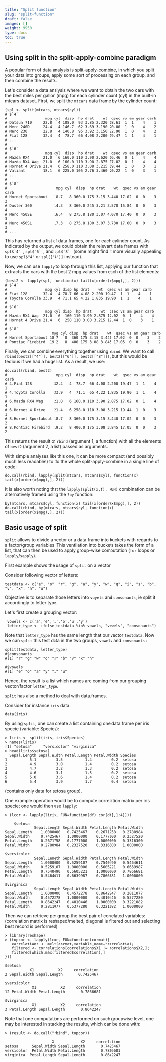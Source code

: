 ```yaml
---
title: "Split function"
slug: "split-function"
draft: false
images: []
weight: 9950
type: docs
toc: true
---
```


## Using split in the split-apply-combine paradigm
A popular form of data analysis is [split-apply-combine][1], in which you split your data into groups, apply some sort of processing on each group, and then combine the results.

Let's consider a data analysis where we want to obtain the two cars with the best miles per gallon (mpg) for each cylinder count (cyl) in the built-in mtcars dataset. First, we split the `mtcars` data frame by the cylinder count:

    (spl <- split(mtcars, mtcars$cyl))
    # $`4`
    #                 mpg cyl  disp  hp drat    wt  qsec vs am gear carb
    # Datsun 710     22.8   4 108.0  93 3.85 2.320 18.61  1  1    4    1
    # Merc 240D      24.4   4 146.7  62 3.69 3.190 20.00  1  0    4    2
    # Merc 230       22.8   4 140.8  95 3.92 3.150 22.90  1  0    4    2
    # Fiat 128       32.4   4  78.7  66 4.08 2.200 19.47  1  1    4    1
    # ...
    # 
    # $`6`
    #                 mpg cyl  disp  hp drat    wt  qsec vs am gear carb
    # Mazda RX4      21.0   6 160.0 110 3.90 2.620 16.46  0  1    4    4
    # Mazda RX4 Wag  21.0   6 160.0 110 3.90 2.875 17.02  0  1    4    4
    # Hornet 4 Drive 21.4   6 258.0 110 3.08 3.215 19.44  1  0    3    1
    # Valiant        18.1   6 225.0 105 2.76 3.460 20.22  1  0    3    1
    # ...
    # 
    # $`8`
    #                      mpg cyl  disp  hp drat    wt  qsec vs am gear carb
    # Hornet Sportabout   18.7   8 360.0 175 3.15 3.440 17.02  0  0    3    2
    # Duster 360          14.3   8 360.0 245 3.21 3.570 15.84  0  0    3    4
    # Merc 450SE          16.4   8 275.8 180 3.07 4.070 17.40  0  0    3    3
    # Merc 450SL          17.3   8 275.8 180 3.07 3.730 17.60  0  0    3    3
    # ...

This has returned a list of data frames, one for each cylinder count. As indicated by the output, we could obtain the relevant data frames with ``spl$`4` ``, ``spl$`6` ``, and ``spl$`8` `` (some might find it more visually appealing to use `spl$"4"` or `spl[["4"]]` instead).

Now, we can use `lapply` to loop through this list, applying our function that extracts the cars with the best 2 mpg values from each of the list elements:

    (best2 <- lapply(spl, function(x) tail(x[order(x$mpg),], 2)))
    # $`4`
    #                 mpg cyl disp hp drat    wt  qsec vs am gear carb
    # Fiat 128       32.4   4 78.7 66 4.08 2.200 19.47  1  1    4    1
    # Toyota Corolla 33.9   4 71.1 65 4.22 1.835 19.90  1  1    4    1
    # 
    # $`6`
    #                 mpg cyl disp  hp drat    wt  qsec vs am gear carb
    # Mazda RX4 Wag  21.0   6  160 110 3.90 2.875 17.02  0  1    4    4
    # Hornet 4 Drive 21.4   6  258 110 3.08 3.215 19.44  1  0    3    1
    # 
    # $`8`
    #                    mpg cyl disp  hp drat    wt  qsec vs am gear carb
    # Hornet Sportabout 18.7   8  360 175 3.15 3.440 17.02  0  0    3    2
    # Pontiac Firebird  19.2   8  400 175 3.08 3.845 17.05  0  0    3    2

Finally, we can combine everything together using `rbind`. We want to call `rbind(best2[["4"]], best2[["6"]], best2[["8"]])`, but this would be tedious if we had a huge list. As a result, we use:

    do.call(rbind, best2)
    #                      mpg cyl  disp  hp drat    wt  qsec vs am gear carb
    # 4.Fiat 128          32.4   4  78.7  66 4.08 2.200 19.47  1  1    4    1
    # 4.Toyota Corolla    33.9   4  71.1  65 4.22 1.835 19.90  1  1    4    1
    # 6.Mazda RX4 Wag     21.0   6 160.0 110 3.90 2.875 17.02  0  1    4    4
    # 6.Hornet 4 Drive    21.4   6 258.0 110 3.08 3.215 19.44  1  0    3    1
    # 8.Hornet Sportabout 18.7   8 360.0 175 3.15 3.440 17.02  0  0    3    2
    # 8.Pontiac Firebird  19.2   8 400.0 175 3.08 3.845 17.05  0  0    3    2

This returns the result of `rbind` (argument 1, a function) with all the elements of `best2` (argument 2, a list) passed as arguments.

With simple analyses like this one, it can be more compact (and possibly much less readable!) to do the whole split-apply-combine in a single line of code:

    do.call(rbind, lapply(split(mtcars, mtcars$cyl), function(x) tail(x[order(x$mpg),], 2)))

It is also worth noting that the `lapply(split(x,f), FUN)` combination can be  alternatively framed using the `?by` function:

    by(mtcars, mtcars$cyl, function(x) tail(x[order(x$mpg),], 2))
    do.call(rbind, by(mtcars, mtcars$cyl, function(x) tail(x[order(x$mpg),], 2)))



  [1]: https://www.jstatsoft.org/article/view/v040i01/v40i01.pdf

## Basic usage of split
`split` allows to divide a vector or a data.frame into buckets with regards to a factor/group variables. This ventilation into buckets takes the form of a list, that can then be used to apply group-wise computation (`for` loops or `lapply`/`sapply`).

First example shows the usage of `split` on a vector:

Consider following vector of letters:

    testdata <- c("e", "o", "r", "g", "a", "y", "w", "q", "i", "s", "b", "v", "x", "h", "u")

Objective is to separate those letters into `voyels` and `consonants`, ie split it accordingly to letter type.

Let's first create a grouping vector:

     vowels <- c('a','e','i','o','u','y')
     letter_type <- ifelse(testdata %in% vowels, "vowels", "consonants") 

Note that `letter_type` has the same length that our vector `testdata`. 
Now we can `split` this test data in the two groups, `vowels` and `consonants` :

    split(testdata, letter_type)
    #$consonants
    #[1] "r" "g" "w" "q" "s" "b" "v" "x" "h"
    
    #$vowels
    #[1] "e" "o" "a" "y" "i" "u"

Hence, the result is a list which names are coming from our grouping vector/factor `letter_type`.

`split` has also a method to deal with data.frames.

Consider for instance `iris` data:

    data(iris)

By using `split`, one can create a list containing one data.frame per iris specie (variable: Species):

    > liris <- split(iris, iris$Species)
    > names(liris)
    [1] "setosa"     "versicolor" "virginica"
    > head(liris$setosa)
      Sepal.Length Sepal.Width Petal.Length Petal.Width Species
    1          5.1         3.5          1.4         0.2  setosa
    2          4.9         3.0          1.4         0.2  setosa
    3          4.7         3.2          1.3         0.2  setosa
    4          4.6         3.1          1.5         0.2  setosa
    5          5.0         3.6          1.4         0.2  setosa
    6          5.4         3.9          1.7         0.4  setosa

(contains only data for setosa group).

One example operation would be to compute correlation matrix per iris specie; one would then use `lapply`:

    > (lcor <- lapply(liris, FUN=function(df) cor(df[,1:4])))

        $setosa
                 Sepal.Length Sepal.Width Petal.Length Petal.Width
    Sepal.Length    1.0000000   0.7425467    0.2671758   0.2780984
    Sepal.Width     0.7425467   1.0000000    0.1777000   0.2327520
    Petal.Length    0.2671758   0.1777000    1.0000000   0.3316300
    Petal.Width     0.2780984   0.2327520    0.3316300   1.0000000
    
    $versicolor
                 Sepal.Length Sepal.Width Petal.Length Petal.Width
    Sepal.Length    1.0000000   0.5259107    0.7540490   0.5464611
    Sepal.Width     0.5259107   1.0000000    0.5605221   0.6639987
    Petal.Length    0.7540490   0.5605221    1.0000000   0.7866681
    Petal.Width     0.5464611   0.6639987    0.7866681   1.0000000
    
    $virginica
                 Sepal.Length Sepal.Width Petal.Length Petal.Width
    Sepal.Length    1.0000000   0.4572278    0.8642247   0.2811077
    Sepal.Width     0.4572278   1.0000000    0.4010446   0.5377280
    Petal.Length    0.8642247   0.4010446    1.0000000   0.3221082
    Petal.Width     0.2811077   0.5377280    0.3221082   1.0000000

Then we can retrieve per group the best pair of correlated variables:
(correlation matrix is reshaped/melted, diagonal is filtered out and selecting best record is performed)

    > library(reshape)
    > (topcor <- lapply(lcor, FUN=function(cormat){
       correlations <- melt(cormat,variable_name="correlatio); 
       filtered <- correlations[correlations$X1 != correlations$X2,];
       filtered[which.max(filtered$correlation),]
    }))    

    $setosa
               X1           X2     correlation
    2 Sepal.Width Sepal.Length       0.7425467
    
    $versicolor
                X1           X2     correlation
    12 Petal.Width Petal.Length       0.7866681
    
    $virginica
                X1           X2     correlation
    3 Petal.Length Sepal.Length       0.8642247

Note that one computations are performed on such groupwise level, one may be interested in stacking the results, which can be done with:

    > (result <- do.call("rbind", topcor))

                         X1           X2     correlation
    setosa      Sepal.Width Sepal.Length       0.7425467
    versicolor  Petal.Width Petal.Length       0.7866681
    virginica  Petal.Length Sepal.Length       0.8642247

